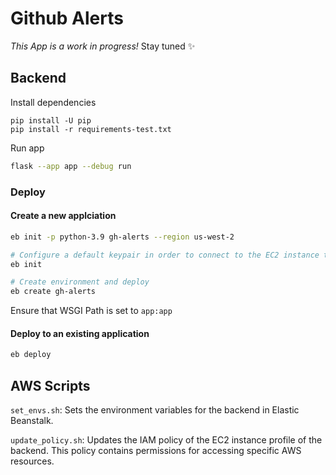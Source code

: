 # Github Alerts

_This App is a work in progress!_ Stay tuned :sparkles:

## Backend

Install dependencies

```python3
pip install -U pip
pip install -r requirements-test.txt
```

Run app

```sh
flask --app app --debug run
```

### Deploy

#### Create a new applciation

```sh
eb init -p python-3.9 gh-alerts --region us-west-2

# Configure a default keypair in order to connect to the EC2 instance that hosts your app
eb init

# Create environment and deploy
eb create gh-alerts
```

Ensure that WSGI Path is set to `app:app`

#### Deploy to an existing application

```sh
eb deploy
```

## AWS Scripts

`set_envs.sh`: Sets the environment variables for the backend in Elastic Beanstalk.

`update_policy.sh`: Updates the IAM policy of the EC2 instance profile of the backend. This policy contains permissions for accessing specific AWS resources.
